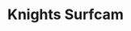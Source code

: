 ---
layout: child_layout/surfcams_item
title: Knights Surfcam
permalink: /surfcams/knights-live/public/
user_type: public
theme: theme-public
---